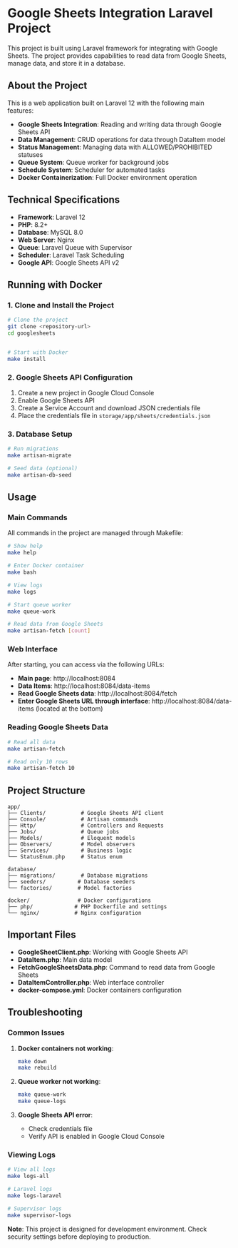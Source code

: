# Google Sheets Integration Laravel Project

This project is built using Laravel framework for integrating with Google Sheets. The project provides capabilities to read data from Google Sheets, manage data, and store it in a database.

## About the Project

This is a web application built on Laravel 12 with the following main features:

- **Google Sheets Integration**: Reading and writing data through Google Sheets API
- **Data Management**: CRUD operations for data through DataItem model
- **Status Management**: Managing data with ALLOWED/PROHIBITED statuses
- **Queue System**: Queue worker for background jobs
- **Schedule System**: Scheduler for automated tasks
- **Docker Containerization**: Full Docker environment operation

## Technical Specifications

- **Framework**: Laravel 12
- **PHP**: 8.2+
- **Database**: MySQL 8.0
- **Web Server**: Nginx
- **Queue**: Laravel Queue with Supervisor
- **Scheduler**: Laravel Task Scheduling
- **Google API**: Google Sheets API v2

## Running with Docker

### 1. Clone and Install the Project

```bash
# Clone the project
git clone <repository-url>
cd googlesheets
```
```bash

# Start with Docker
make install
```

### 2. Google Sheets API Configuration

1. Create a new project in Google Cloud Console
2. Enable Google Sheets API
3. Create a Service Account and download JSON credentials file
4. Place the credentials file in `storage/app/sheets/credentials.json`

### 3. Database Setup

```bash
# Run migrations
make artisan-migrate
```
```bash
# Seed data (optional)
make artisan-db-seed
```

## Usage

### Main Commands

All commands in the project are managed through Makefile:

```bash
# Show help
make help
```
```bash
# Enter Docker container
make bash
```
```bash
# View logs
make logs
```
```bash
# Start queue worker
make queue-work
```
```bash
# Read data from Google Sheets
make artisan-fetch [count]
```

### Web Interface

After starting, you can access via the following URLs:
- **Main page**: http://localhost:8084
- **Data Items**: http://localhost:8084/data-items
- **Read Google Sheets data**: http://localhost:8084/fetch
- **Enter Google Sheets URL through interface**: http://localhost:8084/data-items (located at the bottom)

### Reading Google Sheets Data

```bash
# Read all data
make artisan-fetch
```
```bash
# Read only 10 rows
make artisan-fetch 10
```

## Project Structure

```
app/
├── Clients/           # Google Sheets API client
├── Console/           # Artisan commands
├── Http/              # Controllers and Requests
├── Jobs/              # Queue jobs
├── Models/            # Eloquent models
├── Observers/         # Model observers
├── Services/          # Business logic
└── StatusEnum.php     # Status enum

database/
├── migrations/        # Database migrations
├── seeders/          # Database seeders
└── factories/        # Model factories

docker/               # Docker configurations
├── php/             # PHP Dockerfile and settings
└── nginx/           # Nginx configuration
```

## Important Files

- **GoogleSheetClient.php**: Working with Google Sheets API
- **DataItem.php**: Main data model
- **FetchGoogleSheetsData.php**: Command to read data from Google Sheets
- **DataItemController.php**: Web interface controller
- **docker-compose.yml**: Docker containers configuration

## Troubleshooting

### Common Issues

1. **Docker containers not working**:
   ```bash
   make down
   make rebuild
   ```

2. **Queue worker not working**:
   ```bash
   make queue-work
   make queue-logs
   ```

3. **Google Sheets API error**:
   - Check credentials file
   - Verify API is enabled in Google Cloud Console

### Viewing Logs

```bash
# View all logs
make logs-all
```
```bash
# Laravel logs
make logs-laravel
```
```bash
# Supervisor logs
make supervisor-logs
```

**Note**: This project is designed for development environment. Check security settings before deploying to production.
